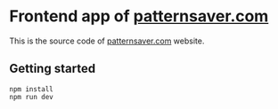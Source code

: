 # Frontend app of [patternsaver.com](https://www.patternsaver.com)

This is the source code of [patternsaver.com](https://www.patternsaver.com) website.

## Getting started

```
npm install
npm run dev
```
